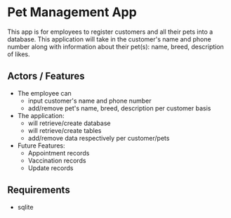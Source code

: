 # Pet Management App
This app is for employees to register customers and all their pets into a database. This application will take in the customer's name and phone number along with information about their pet(s): name, breed, description of likes.

## Actors / Features
 - The employee can 
    - input customer's name and phone number
    - add/remove pet's name, breed, description per customer basis
 - The application:
    - will retrieve/create database
    - will retrieve/create tables
    - add/remove data respectively per customer/pets
 - Future Features:
    - Appointment records
    - Vaccination records
    - Update records

## Requirements
- sqlite

